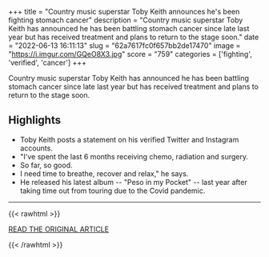 +++
title = "Country music superstar Toby Keith announces he's been fighting stomach cancer"
description = "Country music superstar Toby Keith has announced he has been battling stomach cancer since late last year but has received treatment and plans to return to the stage soon."
date = "2022-06-13 16:11:13"
slug = "62a7617fc0f657bb2de17470"
image = "https://i.imgur.com/GQeO8X3.jpg"
score = "759"
categories = ['fighting', 'verified', 'cancer']
+++

Country music superstar Toby Keith has announced he has been battling stomach cancer since late last year but has received treatment and plans to return to the stage soon.

## Highlights

- Toby Keith posts a statement on his verified Twitter and Instagram accounts.
- "I've spent the last 6 months receiving chemo, radiation and surgery.
- So far, so good.
- I need time to breathe, recover and relax," he says.
- He released his latest album -- "Peso in my Pocket" -- last year after taking time out from touring due to the Covid pandemic.

---

{{< rawhtml >}}
  <p class="article-category">
    <a target="_blank" href="https://www.cnn.com/2022/06/12/entertainment/toby-keith-stomach-cancer-trnd/index.html">READ THE ORIGINAL ARTICLE</a>
  </p>
{{< /rawhtml >}}
